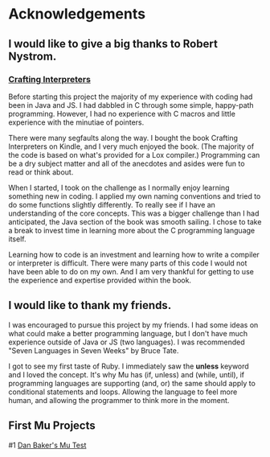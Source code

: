 # Acknowledgements

## I would like to give a big thanks to Robert Nystrom. 
### [Crafting Interpreters](https://craftinginterpreters.com/)
Before starting this project the majority of my experience with coding had been in Java and JS. I had dabbled in C through some simple, happy-path programming. However, I had no experience with C macros and little experience with the minutiae of pointers. 

There were many segfaults along the way. I bought the book Crafting Interpreters on Kindle, and I very much enjoyed the book. (The majority of the code is based on what's provided for a Lox compiler.) Programming can be a dry subject matter and all of the anecdotes and asides were fun to read or think about.

When I started, I took on the challenge as I normally enjoy learning something new in coding. I applied my own naming conventions and tried to do some functions slightly differently. To really see if I have an understanding of the core concepts. This was a bigger challenge than I had anticipated, the Java section of the book was smooth sailing. I chose to take a break to invest time in learning more about the C programming language itself. 

Learning how to code is an investment and learning how to write a compiler or interpreter is difficult. There were many parts of this code I would not have been able to do on my own. And I am very thankful for getting to use the experience and expertise provided within the book.

## I would like to thank my friends.
I was encouraged to pursue this project by my friends. I had some ideas on what could make a better programming language, but I don't have much experience outside of Java or JS (two languages). I was recommended "Seven Languages in Seven Weeks" by Bruce Tate.

I got to see my first taste of Ruby. I immediately saw the **unless** keyword and I loved the concept. It's why Mu has (if, unless) and (while, until), if programming languages are supporting (and, or) the same should apply to conditional statements and loops. Allowing the language to feel more human, and allowing the programmer to think more in the moment.

## First Mu Projects
#1 [Dan Baker's Mu Test](https://github.com/djacu/mulang-test)